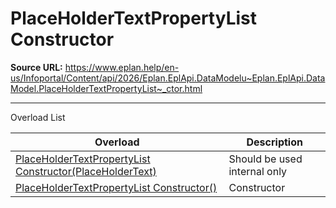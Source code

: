 # PlaceHolderTextPropertyList Constructor

**Source URL:** https://www.eplan.help/en-us/Infoportal/Content/api/2026/Eplan.EplApi.DataModelu~Eplan.EplApi.DataModel.PlaceHolderTextPropertyList~_ctor.html

---

Overload List

| Overload | Description |
| --- | --- |
| [PlaceHolderTextPropertyList Constructor(PlaceHolderText)](Eplan.EplApi.DataModelu~Eplan.EplApi.DataModel.PlaceHolderTextPropertyList~_ctor(PlaceHolderText).html) | Should be used internal only |
| [PlaceHolderTextPropertyList Constructor()](Eplan.EplApi.DataModelu~Eplan.EplApi.DataModel.PlaceHolderTextPropertyList~_ctor().html) | Constructor |
